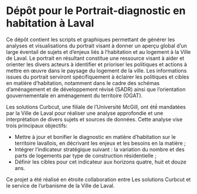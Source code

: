 # Dépôt pour le Portrait-diagnostic en habitation à Laval

Ce dépôt contient les scripts et graphiques permettant de générer les analyses et visualisations du portrait visant à donner un aperçu global d’un large éventail de sujets et d’enjeux liés à l’habitation et au logement à la Ville de Laval. Le portrait en résultant constitue une ressource visant à aider et orienter les divers acteurs à identifier et prioriser les politiques et actions à mettre en œuvre dans le paysage du logement de la ville. Les informations issues du portrait serviront spécifiquement à éclairer les politiques et cibles en matière d’habitation, notamment dans le cadre des schémas d’aménagement et de développement révisé (SADR) ainsi que l’orientation gouvernementale en aménagement du territoire (OGAT).

Les solutions Curbcut, une filiale de l’Université McGill, ont été́ mandatées par la Ville de Laval pour réaliser une analyse approfondie et une interprétation de divers sujets et sources de données. Cette analyse vise trois principaux objectifs: 
*	Mettre à jour et bonifier le diagnostic en matière d’habitation sur le territoire lavallois, en décrivant les enjeux et les besoins en la matière ; 
*	Intégrer l’indicateur stratégique suivant : la variation du nombre et des parts de logements par type de construction résidentielle ; 
*	Définir les cibles pour cet indicateur aux horizons quatre, huit et douze ans.

Ce projet a été réalisé en étroite collaboration entre Les solutions Curbcut et le service de l’urbanisme de la Ville de Laval.
